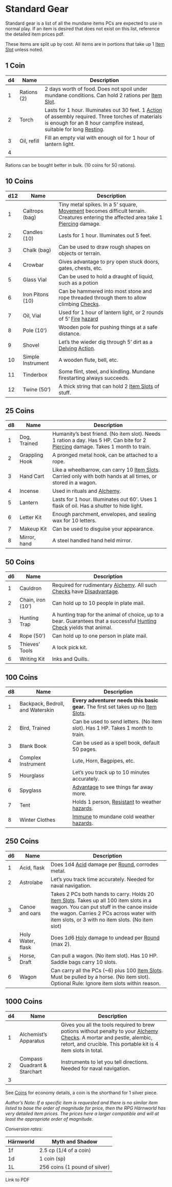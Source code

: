 # Standard Gear
Standard gear is a list of all the mundane items PCs are expected to use in normal play. If an item is desired that does not exist on this list, reference the detailed item prices pdf.

These items are split up by cost. All items are in portions that take up 1 [Item Slot](../../Player%20Characters/Derived%20Statistics/Item%20Slots.md) unless noted.
## 1 Coin

| d4  | Name        | Description                                                                                                                                                                                                                                          |
| --- | ----------- | ---------------------------------------------------------------------------------------------------------------------------------------------------------------------------------------------------------------------------------------------------- |
| 1   | Rations (2) | 2 days worth of food. Does not spoil under mundane conditions. Can hold 2 rations per [Item Slot](../../Player%20Characters/Derived%20Statistics/Item%20Slots.md).                                                                                   |
| 2   | Torch       | Lasts for 1 hour. Illuminates out 30 feet. 1 [Action](../../Game%20Procedures/Action.md) of assembly required. Three torches of materials is enough for an 8 hour campfire instead, suitable for long [Resting](../../Game%20Procedures/Resting.md). |
| 3   | Oil, refill | Fill an empty vial with enough oil for 1 hour of lantern light.                                                                                                                                                                                      |
| 4   |             |                                                                                                                                                                                                                                                      |
Rations can be bought better in bulk. (10 coins for 50 rations).
## 10 Coins

| d12 | Name              | Description                                                                                                                                                                                                    |
| --- | ----------------- | -------------------------------------------------------------------------------------------------------------------------------------------------------------------------------------------------------------- |
| 1   | Caltrops (bag)    | Tiny metal spikes. In a 5’ square, [Movement](../../Game%20Procedures/Movement.md) becomes difficult terrain. Creatures entering the affected area take 1 [Piercing](../../Damage%20Types/Piercing.md) damage. |
| 2   | Candles (10)      | Lasts for 1 hour. Illuminates out 5 feet.                                                                                                                                                                      |
| 3   | Chalk (bag)       | Can be used to draw rough shapes on objects or terrain.                                                                                                                                                        |
| 4   | Crowbar           | Gives advantage to pry open stuck doors, gates, chests, etc.                                                                                                                                                   |
| 5   | Glass Vial        | Can be used to hold a draught of liquid, such as a potion                                                                                                                                                      |
| 6   | Iron Pitons (10)  | Can be hammered into most stone and rope threaded through them to allow climbing [Checks](../../Game%20Procedures/Check.md).                                                                                   |
| 7   | Oil, Vial         | Used for 1 hour of lantern light, or 2 rounds of 5’ [Fire](../../Damage%20Types/Fire.md) [hazard](../../Hazards/Elemental.md)                                                                                  |
| 8   | Pole (10')        | Wooden pole for pushing things at a safe distance.                                                                                                                                                             |
| 9   | Shovel            | Let’s the wieder dig through 5’ dirt as a [Delving](../../Game%20Procedures/Delving.md) [Action](../../Game%20Procedures/Action.md).                                                                           |
| 10  | Simple Instrument | A wooden flute, bell, etc.                                                                                                                                                                                     |
| 11  | Tinderbox         | Some flint, steel, and kindling. Mundane firestarting always succeeds.                                                                                                                                         |
| 12  | Twine (50’)       | A thick string that can hold 2 [Item Slots](../../Player%20Characters/Derived%20Statistics/Item%20Slots.md) of stuff.                                                                                          |
## 25 Coins

| d8  | Name           | Description                                                                                                                                                                     |
| --- | -------------- | ------------------------------------------------------------------------------------------------------------------------------------------------------------------------------- |
| 1   | Dog, Trained   | Humanity’s best friend. (No item slot). Needs 1 ration a day. Has 5 HP. Can bite for 2 [Piercing](../../Damage%20Types/Piercing.md) damage. Takes 1 month to train.             |
| 2   | Grappling Hook | A pronged metal hook, can be attached to a rope.                                                                                                                                |
| 3   | Hand Cart      | Like a wheelbarrow, can carry 10 [Item Slots](../../Player%20Characters/Derived%20Statistics/Item%20Slots.md). Carried only with both hands at all times, or stored in a wagon. |
| 4   | Incense        | Used in rituals and [Alchemy](../../Magic/Alchemy/Alchemy.md).                                                                                                                  |
| 5   | Lantern        | Lasts for 1 hour. Illuminates out 60’. Uses 1 flask of oil. Has a shutter to hide light.                                                                                        |
| 6   | Letter Kit     | Enough parchment, envelopes, and sealing wax for 10 letters.                                                                                                                    |
| 7   | Makeup Kit     | Can be used to disguise your appearance.                                                                                                                                        |
| 8   | Mirror, hand   | A steel handled hand held mirror.                                                                                                                                               |
## 50 Coins

| d6  | Name              | Description                                                                                                                                                                                     |
| --- | ----------------- | ----------------------------------------------------------------------------------------------------------------------------------------------------------------------------------------------- |
| 1   | Cauldron          | Required for rudimentary [Alchemy](../../Magic/Alchemy/Alchemy.md). All such [Checks](../../Game%20Procedures/Check.md) have [Disadvantage](../../Dice%20Rolls/Disadvantage.md).                |
| 2   | Chain, iron (10’) | Can hold up to 10 people in plate mail.                                                                                                                                                         |
| 3   | Hunting Trap      | A hunting trap for the animal of choice, up to a bear. Guarantees that a successful [Hunting](../../Game%20Procedures/Watches.md) [Check](../../Game%20Procedures/Check.md) yields that animal. |
| 4   | Rope (50')        | Can hold up to one person in plate mail.                                                                                                                                                        |
| 5   | Thieves’ Tools    | A lock pick kit.                                                                                                                                                                                |
| 6   | Writing Kit       | Inks and Quills.                                                                                                                                                                                |
## 100 Coins
| d8  | Name                             | Description                                                                                                                                         |
| --- | -------------------------------- | --------------------------------------------------------------------------------------------------------------------------------------------------- |
| 1   | Backpack, Bedroll, and Waterskin | **Every adventurer needs this basic gear.** The first set takes up no [Item Slots](../../Player%20Characters/Derived%20Statistics/Item%20Slots.md). |
| 2   | Bird, Trained                    | Can be used to send letters. (No item slot). Has 1 HP. Takes 1 month to train.                                                                      |
| 3   | Blank Book                       | Can be used as a spell book, default 50 pages.                                                                                                      |
| 4   | Complex Instrument               | Lute, Horn, Bagpipes, etc.                                                                                                                          |
| 5   | Hourglass                        | Let’s you track up to 10 minutes accurately.                                                                                                        |
| 6   | Spyglass                         | [Advantage](../../Dice%20Rolls/Advantage.md) to see things far away more.                                                                           |
| 7   | Tent                             | Holds 1 person, [Resistant](../../Conditions/Resistant.md) to weather [hazards](../../Hazards/Elemental.md).                                        |
| 8   | Winter Clothes                   | [Immune](../../Conditions/Immune.md) to mundane cold weather [hazards](../../Hazards/Elemental.md).                                                 |

## 250 Coins

| d6  | Name              | Description                                                                                                                                                                                                                                                                                          |
| --- | ----------------- | ---------------------------------------------------------------------------------------------------------------------------------------------------------------------------------------------------------------------------------------------------------------------------------------------------- |
| 1   | Acid, flask       | Does 1d4 [Acid](../../Damage%20Types/Acid.md) damage per [Round](../../Game%20Procedures/Round.md), corrodes metal.                                                                                                                                                                                  |
| 2   | Astrolabe         | Let’s you track time accurately. Needed for naval navigation.                                                                                                                                                                                                                                        |
| 3   | Canoe and oars    | Takes 2 PCs both hands to carry. Holds 20 [Item Slots](../../Player%20Characters/Derived%20Statistics/Item%20Slots.md). Takes up all 100 item slots in a wagon. You can put stuff in the canoe inside the wagon. Carries 2 PCs across water with item slots, or 3 with no item slots. (No item slot) |
| 4   | Holy Water, flask | Does 1d6 [Holy](../../Damage%20Types/Holy.md) damage to undead per [Round](../../Game%20Procedures/Round.md) (max 2).                                                                                                                                                                                |
| 5   | Horse, Draft      | Can pull a wagon. (No item slot). Has 10 HP. Saddle bags carry 10 slots.                                                                                                                                                                                                                             |
| 6   | Wagon             | Can carry all the PCs (~6) plus 100 [Item Slots](../../Player%20Characters/Derived%20Statistics/Item%20Slots.md). Must be pulled by a horse. (No item slot). Optional Rule: Ignore item slots within reason.                                                                                         |
## 1000 Coins

| d4  | Name                         | Description                                                                                                                                                                                                                                                    |
| --- | ---------------------------- | -------------------------------------------------------------------------------------------------------------------------------------------------------------------------------------------------------------------------------------------------------------- |
| 1   | Alchemist’s Apparatus        | Gives you all the tools required to brew potions without penalty to your [Alchemy](../../Magic/Alchemy/Alchemy.md) [Checks](../../Game%20Procedures/Check.md). A mortar and pestle, alembic, retort, and crucible. This portable kit is 4 item slots in total. |
| 2   | Compass Quadrant & Starchart | Instruments to let you tell directions. Needed for naval navigation.                                                                                                                                                                                           |
| 3   |                              |                                                                                                                                                                                                                                                                |

See [Coins](../../Referee%20Specific/Economy/Coins.md) for economy details, a coin is the shorthand for 1 silver piece.

*Author’s Note:*
*If a specific item is requested and there is no similar item listed to base the order of magnitude for price, then the RPG Härnworld has very detailed item prices. The prices here a larger compatible and will at least the appropriate order of magnitude.*

*Conversion rates:*

| Härnworld | Myth and Shadow               |
| --------- | ----------------------------- |
| 1f        | 2.5 cp (1/4 of a coin)        |
| 1d        | 1 coin (sp)                   |
| 1L        | 256 coins (1 pound of silver) |
Link to PDF